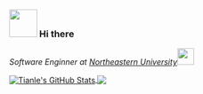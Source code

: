 ### <img src="https://media.giphy.com/media/VgCDAzcKvsR6OM0uWg/giphy.gif" width="50"> Hi there 
<p><em>Software Enginner at <a href="https://www.northeastern.edu/">Northeastern University</a><img src="https://media.giphy.com/media/WUlplcMpOCEmTGBtBW/giphy.gif" width="30"> 
</em></p>

<!-- https://github.com/anuraghazra/github-readme-stats -->
<p align='left'>
<a href="https://github.com/tianledong/tianledong">
<img align="center" src="https://github-readme-stats.vercel.app/api?username=tianledong&show_icons=true&line_height=33&count_private=true&theme=algolia" alt="Tianle's GitHub Stats" />
</a>
<!-- <br> -->
<a href="https://github.com/tianledong/tianledong">
  <img align="center" src="https://github-readme-stats.vercel.app/api/top-langs/?username=tianledong&count_private=true&hide=html&theme=algolia" />
</a>
</p>
<!-- <end>

